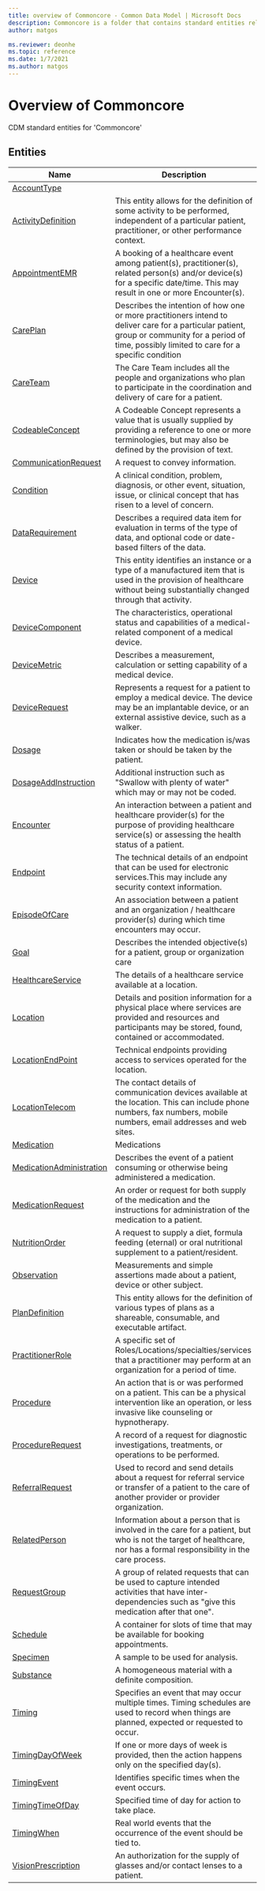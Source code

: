 ```yaml
---
title: overview of Commoncore - Common Data Model | Microsoft Docs
description: Commoncore is a folder that contains standard entities related to the Common Data Model.
author: matgos

ms.reviewer: deonhe
ms.topic: reference
ms.date: 1/7/2021
ms.author: matgos
---
```


# Overview of Commoncore

CDM standard entities for 'Commoncore'  

## Entities

|Name|Description|
|---|---|
|[AccountType](AccountType.md)||
|[ActivityDefinition](ActivityDefinition.md)|This entity allows for the definition of some activity to be performed, independent of a particular patient, practitioner, or other performance context.|
|[AppointmentEMR](AppointmentEMR.md)|A booking of a healthcare event among patient(s), practitioner(s), related person(s) and/or device(s) for a specific date/time. This may result in one or more Encounter(s).|
|[CarePlan](CarePlan.md)|Describes the intention of how one or more practitioners intend to deliver care for a particular patient, group or community for a period of time, possibly limited to care for a specific condition|
|[CareTeam](CareTeam.md)|The Care Team includes all the people and organizations who plan to participate in the coordination and delivery of care for a patient.|
|[CodeableConcept](CodeableConcept.md)|A Codeable Concept represents a value that is usually supplied by providing a reference to one or more terminologies, but may also be defined by the provision of text.|
|[CommunicationRequest](CommunicationRequest.md)|A request to convey information.|
|[Condition](Condition.md)|A clinical condition, problem, diagnosis, or other event, situation, issue, or clinical concept that has risen to a level of concern.|
|[DataRequirement](DataRequirement.md)|Describes a required data item for evaluation in terms of the type of data, and optional code or date-based filters of the data.|
|[Device](Device.md)|This entity identifies an instance or a type of a manufactured item that is used in the provision of healthcare without being substantially changed through that activity.|
|[DeviceComponent](DeviceComponent.md)|The characteristics, operational status and capabilities of a medical-related component of a medical device.|
|[DeviceMetric](DeviceMetric.md)|Describes a measurement, calculation or setting capability of a medical device.|
|[DeviceRequest](DeviceRequest.md)|Represents a request for a patient to employ a medical device. The device may be an implantable device, or an external assistive device, such as a walker.|
|[Dosage](Dosage.md)|Indicates how the medication is/was taken or should be taken by the patient.|
|[DosageAddInstruction](DosageAddInstruction.md)|Additional instruction such as "Swallow with plenty of water" which may or may not be coded.|
|[Encounter](Encounter.md)|An interaction between a patient and healthcare provider(s) for the purpose of providing healthcare service(s) or assessing the health status of a patient.|
|[Endpoint](Endpoint.md)|The technical details of an endpoint that can be used for electronic services.This may include any security context information.|
|[EpisodeOfCare](EpisodeOfCare.md)|An association between a patient and an organization / healthcare provider(s) during which time encounters may occur.|
|[Goal](Goal.md)|Describes the intended objective(s) for a patient, group or organization care|
|[HealthcareService](HealthcareService.md)|The details of a healthcare service available at a location.|
|[Location](Location.md)|Details and position information for a physical place where services are provided and resources and participants may be stored, found, contained or accommodated.|
|[LocationEndPoint](LocationEndPoint.md)|Technical endpoints providing access to services operated for the location.|
|[LocationTelecom](LocationTelecom.md)|The contact details of communication devices available at the location. This can include phone numbers, fax numbers, mobile numbers, email addresses and web sites.|
|[Medication](Medication.md)|Medications|
|[MedicationAdministration](MedicationAdministration.md)|Describes the event of a patient consuming or otherwise being administered a medication.|
|[MedicationRequest](MedicationRequest.md)|An order or request for both supply of the medication and the instructions for administration of the medication to a patient.|
|[NutritionOrder](NutritionOrder.md)|A request to supply a diet, formula feeding (eternal) or oral nutritional supplement to a patient/resident.|
|[Observation](Observation.md)|Measurements and simple assertions made about a patient, device or other subject.|
|[PlanDefinition](PlanDefinition.md)|This entity allows for the definition of various types of plans as a shareable, consumable, and executable artifact.|
|[PractitionerRole](PractitionerRole.md)|A specific set of Roles/Locations/specialties/services that a practitioner may perform at an organization for a period of time.|
|[Procedure](Procedure.md)|An action that is or was performed on a patient. This can be a physical intervention like an operation, or less invasive like counseling or hypnotherapy.|
|[ProcedureRequest](ProcedureRequest.md)|A record of a request for diagnostic investigations, treatments, or operations to be performed.|
|[ReferralRequest](ReferralRequest.md)|Used to record and send details about a request for referral service or transfer of a patient to the care of another provider or provider organization.|
|[RelatedPerson](RelatedPerson.md)|Information about a person that is involved in the care for a patient, but who is not the target of healthcare, nor has a formal responsibility in the care process.|
|[RequestGroup](RequestGroup.md)|A group of related requests that can be used to capture intended activities that have inter-dependencies such as "give this medication after that one".|
|[Schedule](Schedule.md)|A container for slots of time that may be available for booking appointments.|
|[Specimen](Specimen.md)|A sample to be used for analysis.|
|[Substance](Substance.md)|A homogeneous material with a definite composition.|
|[Timing](Timing.md)|Specifies an event that may occur multiple times. Timing schedules are used to record when things are planned, expected or requested to occur.|
|[TimingDayOfWeek](TimingDayOfWeek.md)|If one or more days of week is provided, then the action happens only on the specified day(s).|
|[TimingEvent](TimingEvent.md)|Identifies specific times when the event occurs.|
|[TimingTimeOfDay](TimingTimeOfDay.md)|Specified time of day for action to take place.|
|[TimingWhen](TimingWhen.md)|Real world events that the occurrence of the event should be tied to.|
|[VisionPrescription](VisionPrescription.md)|An authorization for the supply of glasses and/or contact lenses to a patient.|

